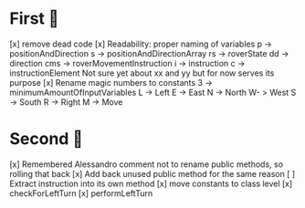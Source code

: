 # First 🍅
[x] remove dead code
[x] Readability: proper naming of variables
    p -> positionAndDirection
    s -> positionAndDirectionArray
    rs -> roverState
    dd -> direction
    cms -> roverMovementInstruction
    i -> instruction
    c -> instructionElement
    Not sure yet about xx and yy but for now serves its purpose
[x] Rename magic numbers to constants
    3 -> minimumAmountOfInputVariables
    L -> Left
    E -> East
    N -> North
    W- > West
    S -> South
    R -> Right
    M -> Move

# Second 🍅
[x] Remembered Alessandro comment not to rename public methods, so rolling that back
[x] Add back unused public method for the same reason
[ ] Extract instruction into its own method
    [x] move constants to class level
    [x] checkForLeftTurn
    [x] performLeftTurn



    


